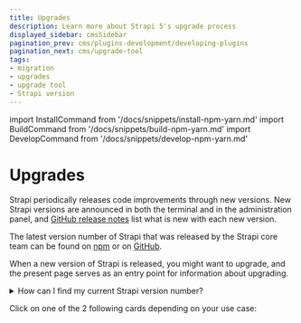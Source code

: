 ```yaml
---
title: Upgrades
description: Learn more about Strapi 5's upgrade process
displayed_sidebar: cmsSidebar
pagination_prev: cms/plugins-development/developing-plugins
pagination_next: cms/upgrade-tool
tags:
- migration
- upgrades
- upgrade tool
- Strapi version 
---
```


import InstallCommand from '/docs/snippets/install-npm-yarn.md'
import BuildCommand from '/docs/snippets/build-npm-yarn.md'
import DevelopCommand from '/docs/snippets/develop-npm-yarn.md'

# Upgrades

Strapi periodically releases code improvements through new versions. New Strapi versions are announced in both the terminal and in the administration panel, and [GitHub release notes](https://github.com/strapi/strapi/releases) list what is new with each new version.

The latest version number of Strapi that was released by the Strapi core team can be found on [npm](https://www.npmjs.com/package/@strapi/strapi) or on [GitHub](https://github.com/strapi/strapi/releases).

When a new version of Strapi is released, you might want to upgrade, and the present page serves as an entry point for information about upgrading.

<details>
<summary>How can I find my current Strapi version number?</summary>

You can find the current version number of your Strapi application:

- either in the admin panel, by going to _Settings > Global Settings > Overview_ and looking at the Strapi version number printed in the Details section:

  <ThemedImage
    alt="Finding your Strapi version number in the admin panel"
    sources={{
      light: '/img/assets/migration/strapi-version-number.png',
      dark: '/img/assets/migration/strapi-version-number_DARK.png'
    }}
  />

- or by running `yarn strapi version` or `npm run strapi version` in the terminal, from the folder where your Strapi project is located.

</details>

Click on one of the 2 following cards depending on your use case:

<CustomDocCard emoji="4️⃣" title="I'm running Strapi v4 and want to upgrade to Strapi 5." description="All you need to know to upgrade to Strapi 5, the latest major version of Strapi." link="/cms/migration/v4-to-v5/introduction-and-faq" />
<CustomDocCard emoji="5️⃣" title="I'm already running Strapi 5 and want to upgrade to the latest version." description="All you need to know to use the automatic upgrade tool, which upgrades both from Strapi v4 to Strapi 5 or to an existing Strapi 5.x.x version to a more recent one." link="/cms/upgrade-tool" />
